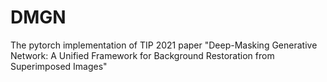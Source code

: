# DMGN
The pytorch implementation of TIP 2021 paper "Deep-Masking Generative Network: A Unified Framework for Background Restoration from Superimposed Images"
